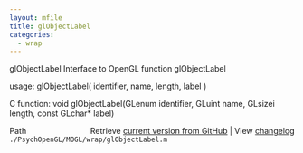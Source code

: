 ```yaml
---
layout: mfile
title: glObjectLabel
categories:
  - wrap
---
```


glObjectLabel  Interface to OpenGL function glObjectLabel

usage:  glObjectLabel\( identifier, name, length, label \)

C function:  void glObjectLabel\(GLenum identifier, GLuint name, GLsizei length, const GLchar\* label\)


<div class="code_header" style="text-align:right;">
  <span style="float:left;">Path&nbsp;&nbsp;</span> <span class="counter">Retrieve <a href=
  "https://raw.github.com/Psychtoolbox-3/Psychtoolbox-3/beta/./PsychOpenGL/MOGL/wrap/glObjectLabel.m">current version from GitHub</a> | View <a href=
  "https://github.com/Psychtoolbox-3/Psychtoolbox-3/commits/beta/./PsychOpenGL/MOGL/wrap/glObjectLabel.m">changelog</a></span>
</div>
<div class="code">
  <code>./PsychOpenGL/MOGL/wrap/glObjectLabel.m</code>
</div>
